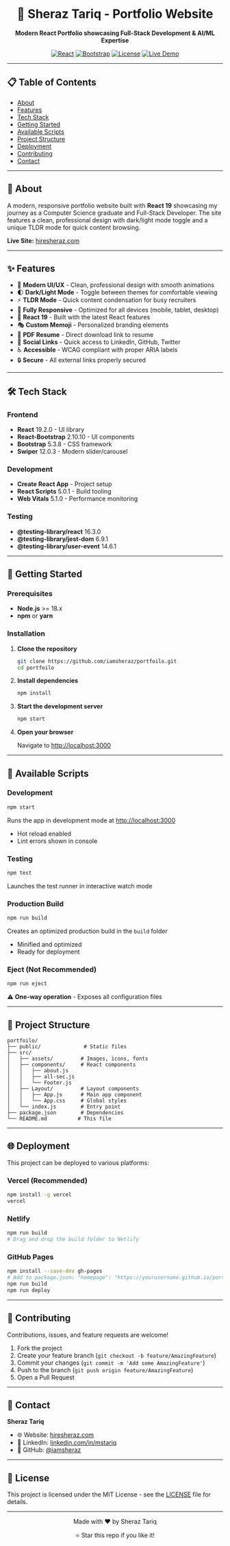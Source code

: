 <div align="center">
  <h1>🚀 Sheraz Tariq - Portfolio Website</h1>
  <p><strong>Modern React Portfolio showcasing Full-Stack Development & AI/ML Expertise</strong></p>

[![React](https://img.shields.io/badge/React-19.2.0-61dafb?logo=react&logoColor=white)](https://reactjs.org/)
[![Bootstrap](https://img.shields.io/badge/Bootstrap-5.3.8-7952b3?logo=bootstrap&logoColor=white)](https://getbootstrap.com/)
[![License](https://img.shields.io/badge/License-MIT-green.svg)](LICENSE)
[![Live Demo](https://img.shields.io/badge/Live-Demo-success?logo=vercel)](https://hiresheraz.com)

</div>

---

## 📋 Table of Contents

- [About](#about)
- [Features](#features)
- [Tech Stack](#tech-stack)
- [Getting Started](#getting-started)
- [Available Scripts](#available-scripts)
- [Project Structure](#project-structure)
- [Deployment](#deployment)
- [Contributing](#contributing)
- [Contact](#contact)

---

## 🎯 About

A modern, responsive portfolio website built with **React 19** showcasing my journey as a Computer Science graduate and Full-Stack Developer. The site features a clean, professional design with dark/light mode toggle and a unique TLDR mode for quick content browsing.

**Live Site:** [hiresheraz.com](https://hiresheraz.com)

---

## ✨ Features

- 🎨 **Modern UI/UX** - Clean, professional design with smooth animations
- 🌓 **Dark/Light Mode** - Toggle between themes for comfortable viewing
- ⚡ **TLDR Mode** - Quick content condensation for busy recruiters
- 📱 **Fully Responsive** - Optimized for all devices (mobile, tablet, desktop)
- 🚀 **React 19** - Built with the latest React features
- 🎭 **Custom Memoji** - Personalized branding elements
- 📄 **PDF Resume** - Direct download link to resume
- 🔗 **Social Links** - Quick access to LinkedIn, GitHub, Twitter
- ♿ **Accessible** - WCAG compliant with proper ARIA labels
- 🔒 **Secure** - All external links properly secured

---

## 🛠️ Tech Stack

### **Frontend**

- **React** 19.2.0 - UI library
- **React-Bootstrap** 2.10.10 - UI components
- **Bootstrap** 5.3.8 - CSS framework
- **Swiper** 12.0.3 - Modern slider/carousel

### **Development**

- **Create React App** - Project setup
- **React Scripts** 5.0.1 - Build tooling
- **Web Vitals** 5.1.0 - Performance monitoring

### **Testing**

- **@testing-library/react** 16.3.0
- **@testing-library/jest-dom** 6.9.1
- **@testing-library/user-event** 14.6.1

---

## 🚀 Getting Started

### **Prerequisites**

- **Node.js** >= 18.x
- **npm** or **yarn**

### **Installation**

1. **Clone the repository**

   ```bash
   git clone https://github.com/iamsheraz/portfoilo.git
   cd portfoilo
   ```

2. **Install dependencies**

   ```bash
   npm install
   ```

3. **Start the development server**

   ```bash
   npm start
   ```

4. **Open your browser**

   Navigate to [http://localhost:3000](http://localhost:3000)

---

## 📜 Available Scripts

### **Development**

```bash
npm start
```

Runs the app in development mode at [http://localhost:3000](http://localhost:3000)

- Hot reload enabled
- Lint errors shown in console

### **Testing**

```bash
npm test
```

Launches the test runner in interactive watch mode

### **Production Build**

```bash
npm run build
```

Creates an optimized production build in the `build` folder

- Minified and optimized
- Ready for deployment

### **Eject (Not Recommended)**

```bash
npm run eject
```

⚠️ **One-way operation** - Exposes all configuration files

---

## 📁 Project Structure

```
portfoilo/
├── public/              # Static files
├── src/
│   ├── assets/         # Images, icons, fonts
│   ├── components/     # React components
│   │   ├── about.js
│   │   ├── all-sec.js
│   │   └── Footer.js
│   ├── Layout/         # Layout components
│   │   ├── App.js      # Main app component
│   │   └── App.css     # Global styles
│   └── index.js        # Entry point
├── package.json        # Dependencies
└── README.md          # This file
```

---

## 🌐 Deployment

This project can be deployed to various platforms:

### **Vercel (Recommended)**

```bash
npm install -g vercel
vercel
```

### **Netlify**

```bash
npm run build
# Drag and drop the build folder to Netlify
```

### **GitHub Pages**

```bash
npm install --save-dev gh-pages
# Add to package.json: "homepage": "https://yourusername.github.io/portfoilo"
npm run build
npm run deploy
```

---

## 🤝 Contributing

Contributions, issues, and feature requests are welcome!

1. Fork the project
2. Create your feature branch (`git checkout -b feature/AmazingFeature`)
3. Commit your changes (`git commit -m 'Add some AmazingFeature'`)
4. Push to the branch (`git push origin feature/AmazingFeature`)
5. Open a Pull Request

---

## 📧 Contact

**Sheraz Tariq**

- 🌐 Website: [hiresheraz.com](https://hiresheraz.com)
- 💼 LinkedIn: [linkedin.com/in/mstariq](https://www.linkedin.com/in/mstariq)
- 🐙 GitHub: [@iamsheraz](https://github.com/iamsheraz)

---

## 📄 License

This project is licensed under the MIT License - see the [LICENSE](LICENSE) file for details.

---

<div align="center">
  <p>Made with ❤️ by Sheraz Tariq</p>
  <p>⭐ Star this repo if you like it!</p>
</div>

